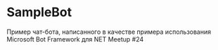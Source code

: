 # SampleBot
Пример чат-бота, написанного в качестве примера использования Microsoft Bot Framework для NET Meetup #24
